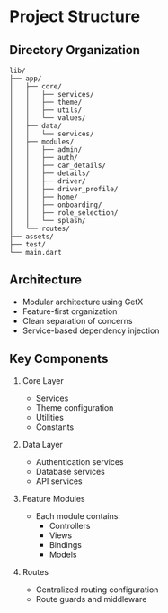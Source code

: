 # Project Structure

## Directory Organization
```
lib/
├── app/
│   ├── core/
│   │   ├── services/
│   │   ├── theme/
│   │   ├── utils/
│   │   └── values/
│   ├── data/
│   │   └── services/
│   ├── modules/
│   │   ├── admin/
│   │   ├── auth/
│   │   ├── car_details/
│   │   ├── details/
│   │   ├── driver/
│   │   ├── driver_profile/
│   │   ├── home/
│   │   ├── onboarding/
│   │   ├── role_selection/
│   │   └── splash/
│   └── routes/
├── assets/
├── test/
└── main.dart
```

## Architecture
- Modular architecture using GetX
- Feature-first organization
- Clean separation of concerns
- Service-based dependency injection

## Key Components
1. Core Layer
   - Services
   - Theme configuration
   - Utilities
   - Constants

2. Data Layer
   - Authentication services
   - Database services
   - API services

3. Feature Modules
   - Each module contains:
     - Controllers
     - Views
     - Bindings
     - Models

4. Routes
   - Centralized routing configuration
   - Route guards and middleware 